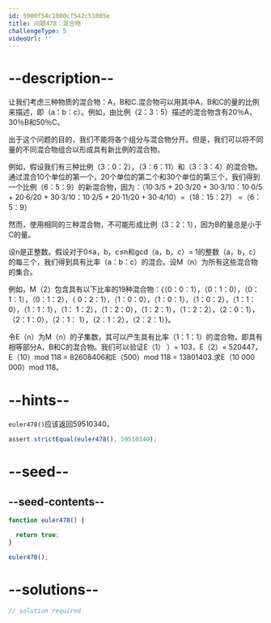 ```yaml
---
id: 5900f54c1000cf542c51005e
title: 问题478：混合物
challengeType: 5
videoUrl: ''
---
```


# --description--

让我们考虑三种物质的混合物：A，B和C.混合物可以用其中A，B和C的量的比例来描述，即（a：b：c）。例如，由比例（2：3：5）描述的混合物含有20％A，30％B和50％C。

出于这个问题的目的，我们不能将各个组分与混合物分开。但是，我们可以将不同量的不同混合物组合以形成具有新比例的混合物。

例如，假设我们有三种比例（3：0：2），（3：6：11）和（3：3：4）的混合物。通过混合10个单位的第一个，20个单位的第二个和30个单位的第三个，我们得到一个比例（6：5：9）的新混合物，因为：（10·3/5 + 20·3/20 + 30·3/10：10·0/5 + 20·6/20 + 30·3/10：10·2/5 + 20·11/20 + 30·4/10）=（18：15：27） =（6：5：9）

然而，使用相同的三种混合物，不可能形成比例（3：2：1），因为B的量总是小于C的量。

设n是正整数。假设对于0≤a，b，c≤n和gcd（a，b，c）= 1的整数（a，b，c）的每三个，我们得到具有比率（a：b：c）的混合。设M（n）为所有这些混合物的集合。

例如，M（2）包含具有以下比率的19种混合物：{（0：0：1），（0：1：0），（0：1：1），（0：1：2），（ 0：2：1），（1：0：0），（1：0：1），（1：0：2），（1：1：0），（1：1：1），（1： 1：2），（1：2：0），（1：2：1），（1：2：2），（2：0：1），（2：1：0），（2：1： 1），（2：1：2），（2：2：1）}。

令E（n）为M（n）的子集数，其可以产生具有比率（1：1：1）的混合物，即具有相等部分A，B和C的混合物。我们可以验证E（1） ）= 103，E（2）= 520447，E（10）mod 118 = 82608406和E（500）mod 118 = 13801403.求E（10 000 000）mod 118。

# --hints--

`euler478()`应该返回59510340。

```js
assert.strictEqual(euler478(), 59510340);
```

# --seed--

## --seed-contents--

```js
function euler478() {

  return true;
}

euler478();
```

# --solutions--

```js
// solution required
```
